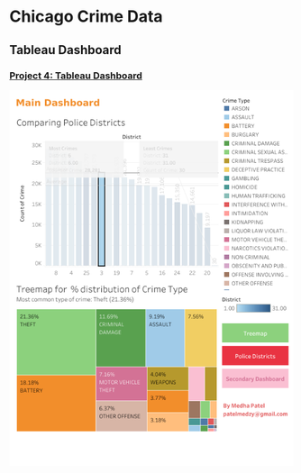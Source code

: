 # Chicago Crime Data

## Tableau Dashboard

### [Project 4: Tableau Dashboard](https://public.tableau.com/app/profile/medha.patel/viz/Project4ChicagoCrimesDashboard/MainDashboard?publish=yes)

![](Images/Main_Dashboard.png)